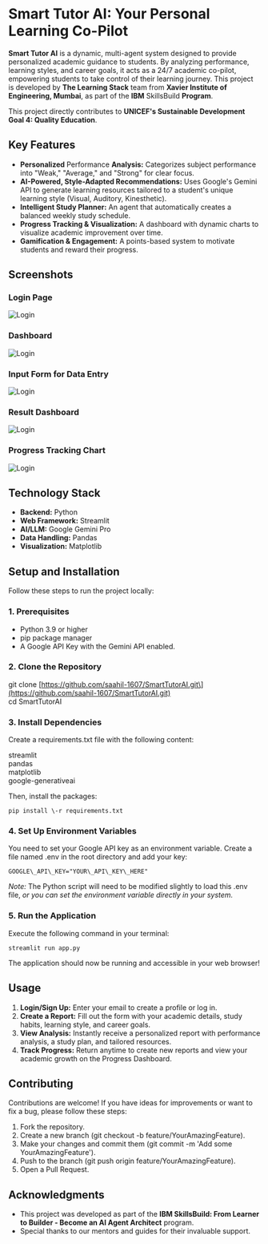 # **Smart Tutor AI: Your Personal Learning Co-Pilot**

**Smart Tutor AI** is a dynamic, multi-agent system designed to provide personalized academic guidance to students. By analyzing performance, learning styles, and career goals, it acts as a 24/7 academic co-pilot, empowering students to take control of their learning journey. This project is developed by **The Learning Stack** team from **Xavier Institute of Engineering, Mumbai**, as part of the **IBM** SkillsBuild **Program**.

This project directly contributes to **UNICEF's Sustainable Development Goal 4: Quality Education**.

## **Key Features**

* **Personalized** Performance **Analysis:** Categorizes subject performance into "Weak," "Average," and "Strong" for clear focus.  
* **AI-Powered, Style-Adapted Recommendations:** Uses Google's Gemini API to generate learning resources tailored to a student's unique learning style (Visual, Auditory, Kinesthetic).  
* **Intelligent Study Planner:** An agent that automatically creates a balanced weekly study schedule.  
* **Progress Tracking & Visualization:** A dashboard with dynamic charts to visualize academic improvement over time.  
* **Gamification & Engagement:** A points-based system to motivate students and reward their progress.

## **Screenshots**

### **Login Page**
![Login](screenshots/LoginPage.jpg)
### **Dashboard**
![Login](screenshots/Dashboard.jpg)
### **Input Form for Data Entry**
![Login](screenshots/InputForm.jpg)
### **Result Dashboard**
![Login](screenshots/ResultDashboard.jpg)
### **Progress Tracking Chart**
![Login](screenshots/ProgressChart.jpg)

## **Technology Stack**

* **Backend:** Python  
* **Web Framework:** Streamlit  
* **AI/LLM:** Google Gemini Pro  
* **Data Handling:** Pandas  
* **Visualization:** Matplotlib  
<!-- * **Deployment (Example):** Streamlit Community Cloud -->

## **Setup and Installation**

Follow these steps to run the project locally:

### **1\. Prerequisites**

* Python 3.9 or higher  
* pip package manager  
* A Google API Key with the Gemini API enabled.

### **2\. Clone the Repository**

git clone \[https://github.com/saahil-1607/SmartTutorAI.git\](https://github.com/saahil-1607/SmartTutorAI.git)  
cd SmartTutorAI

### **3\. Install Dependencies**

Create a requirements.txt file with the following content:

streamlit  
pandas  
matplotlib  
google-generativeai

Then, install the packages:

`pip install \-r requirements.txt
`
### **4\. Set Up Environment Variables**

You need to set your Google API key as an environment variable. Create a file named .env in the root directory and add your key:

`GOOGLE\_API\_KEY="YOUR\_API\_KEY\_HERE"`

*Note:* The Python script will need to be modified slightly to load this .env file, *or you can set the environment variable directly in your system.*

### **5\. Run the Application**

Execute the following command in your terminal:

`streamlit run app.py`

The application should now be running and accessible in your web browser\!

## **Usage**

1. **Login/Sign Up:** Enter your email to create a profile or log in.  
2. **Create a Report:** Fill out the form with your academic details, study habits, learning style, and career goals.  
3. **View Analysis:** Instantly receive a personalized report with performance analysis, a study plan, and tailored resources.  
4. **Track Progress:** Return anytime to create new reports and view your academic growth on the Progress Dashboard.

## **Contributing**

Contributions are welcome\! If you have ideas for improvements or want to fix a bug, please follow these steps:

1. Fork the repository.  
2. Create a new branch (git checkout \-b feature/YourAmazingFeature).  
3. Make your changes and commit them (git commit \-m 'Add some YourAmazingFeature').  
4. Push to the branch (git push origin feature/YourAmazingFeature).  
5. Open a Pull Request.

## **Acknowledgments**

* This project was developed as part of the **IBM SkillsBuild: From Learner to Builder \- Become an AI Agent Architect** program.  
* Special thanks to our mentors and guides for their invaluable support.